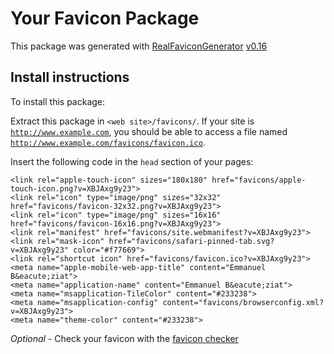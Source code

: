 # Your Favicon Package

This package was generated with [RealFaviconGenerator](https://realfavicongenerator.net/) [v0.16](https://realfavicongenerator.net/change_log#v0.16)

## Install instructions

To install this package:

Extract this package in <code>&lt;web site&gt;/favicons/</code>. If your site is <code>http://www.example.com</code>, you should be able to access a file named <code>http://www.example.com/favicons/favicon.ico</code>.

Insert the following code in the `head` section of your pages:

    <link rel="apple-touch-icon" sizes="180x180" href="favicons/apple-touch-icon.png?v=XBJAxg9y23">
    <link rel="icon" type="image/png" sizes="32x32" href="favicons/favicon-32x32.png?v=XBJAxg9y23">
    <link rel="icon" type="image/png" sizes="16x16" href="favicons/favicon-16x16.png?v=XBJAxg9y23">
    <link rel="manifest" href="favicons/site.webmanifest?v=XBJAxg9y23">
    <link rel="mask-icon" href="favicons/safari-pinned-tab.svg?v=XBJAxg9y23" color="#f77669">
    <link rel="shortcut icon" href="favicons/favicon.ico?v=XBJAxg9y23">
    <meta name="apple-mobile-web-app-title" content="Emmanuel B&eacute;ziat">
    <meta name="application-name" content="Emmanuel B&eacute;ziat">
    <meta name="msapplication-TileColor" content="#233238">
    <meta name="msapplication-config" content="favicons/browserconfig.xml?v=XBJAxg9y23">
    <meta name="theme-color" content="#233238">

*Optional* - Check your favicon with the [favicon checker](https://realfavicongenerator.net/favicon_checker)